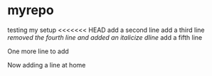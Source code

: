 # myrepo
testing my setup
<<<<<<< HEAD
add a second line
add a third line
*removed the fourth line and added an italicize dline*
add a fifth line  

One more line to add

Now adding a line at home